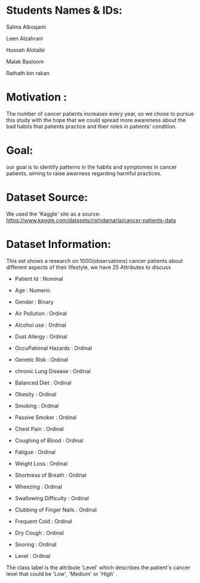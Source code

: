 # Students Names & IDs:


Salma Alboqami 

Leen Alzahrani 

Hussah Alotaibi 

Malak Basloom 

Rathath bin rakan 

# Motivation :


The number of cancer patients increases every year, so we chose to pursue this study with the hope that we could spread more awareness about the bad habits that patients practice and their roles in patients' condition.

# Goal:


our goal is to identify patterns in the habits and symptomes in cancer patients, aiming to raise awarness regarding harmful practices.



# Dataset Source:
We used the 'Kaggle' site as a source: https://www.kaggle.com/datasets/rishidamarla/cancer-patients-data


# Dataset Information:


This set shows a research on 1000(observations) cancer patients about different aspects of their lifestyle, we have 25 Attributes to discuss

- Patient Id : Nominal

- Age : Numeric

- Gender : Binary

- Air Pollution : Ordinal

- Alcohol use : Ordinal

- Dust Allergy : Ordinal

- OccuPational Hazards : Ordinal

- Genetic Risk : Ordinal

- chronic Lung Disease : Ordinal

- Balanced Diet : Ordinal

- Obesity : Ordinal

- Smoking : Ordinal

- Passive Smoker : Ordinal

- Chest Pain : Ordinal

- Coughing of Blood : Ordinal

- Fatigue : Ordinal

- Weight Loss : Ordinal

- Shortness of Breath : Ordinal

- Wheezing : Ordinal

- Swallowing Difficulty : Ordinal

- Clubbing of Finger Nails : Ordinal

- Frequent Cold : Ordinal

- Dry Cough : Ordinal

- Snoring : Ordinal

- Level : Ordinal



The class label is the attribute 'Level' which describes the patient's cancer level that could be 'Low', 'Medium' or 'High' .
